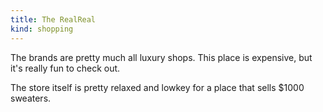 ```yaml
---
title: The RealReal
kind: shopping
---
```

The brands are pretty much all luxury shops. This place is expensive, but it's really fun to check out.

The store itself is pretty relaxed and lowkey for a place that sells $1000 sweaters.
